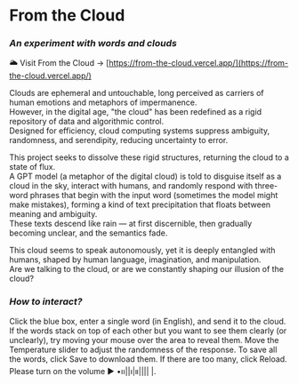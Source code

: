 # **From the Cloud**  
### *An experiment with words and clouds*

🌥️ Visit From the Cloud → [https://from-the-cloud.vercel.app/](https://from-the-cloud.vercel.app/)

Clouds are ephemeral and untouchable, long perceived as carriers of human emotions and metaphors of impermanence.  
However, in the digital age, "the cloud" has been redefined as a rigid repository of data and algorithmic control.  
Designed for efficiency, cloud computing systems suppress ambiguity, randomness, and serendipity, reducing uncertainty to error.  

This project seeks to dissolve these rigid structures, returning the cloud to a state of flux.  
A GPT model (a metaphor of the digital cloud) is told to disguise itself as a cloud in the sky, interact with humans, and randomly respond with three-word phrases that begin with the input word (sometimes the model might make mistakes), forming a kind of text precipitation that floats between meaning and ambiguity.  
These texts descend like rain — at first discernible, then gradually becoming unclear, and the semantics fade.  

This cloud seems to speak autonomously, yet it is deeply entangled with humans, shaped by human language, imagination, and manipulation.  
Are we talking to the cloud, or are we constantly shaping our illusion of the cloud?  

### *How to interact?*

Click the blue box, enter a single word (in English), and send it to the cloud.
If the words stack on top of each other but you want to see them clearly (or unclearly), try moving your mouse over the area to reveal them.
Move the Temperature slider to adjust the randomness of the response.
To save all the words, click Save to download them.
If there are too many, click Reload.
Please turn on the volume ▶︎ •၊၊||၊|။|||| |.